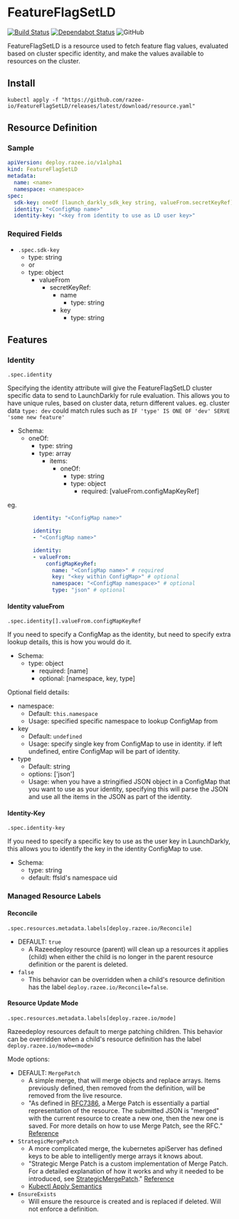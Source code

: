 # FeatureFlagSetLD

[![Build Status](https://travis-ci.com/razee-io/FeatureFlagSetLD.svg?branch=master)](https://travis-ci.com/razee-io/FeatureFlagSetLD)
[![Dependabot Status](https://api.dependabot.com/badges/status?host=github&repo=razee-io/FeatureFlagSetLD)](https://dependabot.com)
![GitHub](https://img.shields.io/github/license/razee-io/FeatureFlagSetLD.svg?color=success)

FeatureFlagSetLD is a resource used to fetch feature flag values, evaluated based
on cluster specific identity, and make the values available to resources on the
cluster.

## Install

```shell
kubectl apply -f "https://github.com/razee-io/FeatureFlagSetLD/releases/latest/download/resource.yaml"
```

## Resource Definition

### Sample

```yaml
apiVersion: deploy.razee.io/v1alpha1
kind: FeatureFlagSetLD
metadata:
  name: <name>
  namespace: <namespace>
spec:
  sdk-key: oneOf [launch_darkly_sdk_key string, valueFrom.secretKeyRef]
  identity: "<ConfigMap name>"
  identity-key: "<key from identity to use as LD user key>"
```

### Required Fields

- `.spec.sdk-key`
  - type: string
  - or
  - type: object
    - valueFrom
      - secretKeyRef:
        - name
          - type: string
        - key
          - type: string

## Features

### Identity

`.spec.identity`

Specifying the identity attribute will give the FeatureFlagSetLD cluster specific
data to send to LaunchDarkly for rule evaluation. This allows you to have unique
rules, based on cluster data, return different values.
eg. cluster data `type: dev` could match rules such as
`IF 'type' IS ONE OF 'dev' SERVE 'some new feature'`

- Schema:
  - oneOf:
    - type: string
    - type: array
      - items:
        - oneOf:
          - type: string
          - type: object
            - required: [valueFrom.configMapKeyRef]

eg.

```yaml
        identity: "<ConfigMap name>"

        identity:
        - "<ConfigMap name>"

        identity:
        - valueFrom:
            configMapKeyRef:
              name: "<ConfigMap name>" # required
              key: "<key within ConfigMap>" # optional
              namespace: "<ConfigMap namespace>" # optional
              type: "json" # optional
```

#### Identity valueFrom

`.spec.identity[].valueFrom.configMapKeyRef`

If you need to specify a ConfigMap as the identity, but need to specify extra
lookup details, this is how you would do it.

- Schema:
  - type: object
    - required: [name]
    - optional: [namespace, key, type]

Optional field details:

- namespace:
  - Default: `this.namespace`
  - Usage: specified specific namespace to lookup ConfigMap from
- key
  - Default: `undefined`
  - Usage: specify single key from ConfigMap to use in identity. if left undefined,
  entire ConfigMap will be part of identity.
- type
  - Default: string
  - options: ['json']
  - Usage: when you have a stringified JSON object in a ConfigMap that you want
  to use as your identity, specifying this will parse the JSON and use all the items
  in the JSON as part of the identity.

#### Identity-Key

`.spec.identity-key`

If you need to specify a specific key to use as the user key in LaunchDarkly, this
allows you to identify the key in the identity ConfigMap to use.

- Schema:
  - type: string
  - default: ffsld's namespace uid

### Managed Resource Labels

#### Reconcile

`.spec.resources.metadata.labels[deploy.razee.io/Reconcile]`

- DEFAULT: `true`
  - A Razeedeploy resource (parent) will clean up a resources it applies (child)
when either the child is no longer in the parent resource definition or the
parent is deleted.
- `false`
  - This behavior can be overridden when a child's resource definition has
the label `deploy.razee.io/Reconcile=false`.

#### Resource Update Mode

`.spec.resources.metadata.labels[deploy.razee.io/mode]`

Razeedeploy resources default to merge patching children. This behavior can be
overridden when a child's resource definition has the label
`deploy.razee.io/mode=<mode>`

Mode options:

- DEFAULT: `MergePatch`
  - A simple merge, that will merge objects and replace arrays. Items previously
  defined, then removed from the definition, will be removed from the live resource.
  - "As defined in [RFC7386](https://tools.ietf.org/html/rfc7386), a Merge Patch
  is essentially a partial representation of the resource. The submitted JSON is
  "merged" with the current resource to create a new one, then the new one is
  saved. For more details on how to use Merge Patch, see the RFC." [Reference](https://github.com/kubernetes/community/blob/master/contributors/devel/sig-architecture/api-conventions.md#patch-operations)
- `StrategicMergePatch`
  - A more complicated merge, the kubernetes apiServer has defined keys to be
  able to intelligently merge arrays it knows about.
  - "Strategic Merge Patch is a custom implementation of Merge Patch. For a
  detailed explanation of how it works and why it needed to be introduced, see
  [StrategicMergePatch](https://github.com/kubernetes/community/blob/master/contributors/devel/sig-api-machinery/strategic-merge-patch.md)."
  [Reference](https://github.com/kubernetes/community/blob/master/contributors/devel/sig-architecture/api-conventions.md#patch-operations)
  - [Kubectl Apply Semantics](https://kubectl.docs.kubernetes.io/pages/app_management/field_merge_semantics.html)
- `EnsureExists`
  - Will ensure the resource is created and is replaced if deleted. Will not
  enforce a definition.
